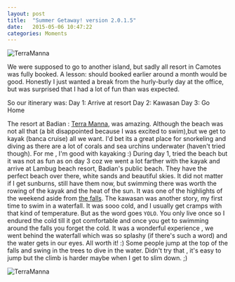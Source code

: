 ```yaml
---
layout: post
title:  "Summer Getaway! version 2.0.1.5"
date:   2015-05-06 10:47:22
categories: Moments
---
```

![TerraManna](../../../../../assets/images/landscape.jpg)

We were supposed to go to another island, but sadly all resort in Camotes was fully booked. A lesson: should booked earlier around a month would be good. Honestly I just wanted a break from the hurly-burly day at the office, but was surprised that I had a lot of fun than was expected. 

So our itinerary was:
Day 1: Arrive at resort
Day 2: Kawasan
Day 3: Go Home

The resort at Badian : [Terra Manna][terra-manna], was amazing. Although the beach was not all that (a bit disappointed because I was excited to swim),but we get to kayak (banca cruise) all we want.  I'd bet its a great place for snorkeling and diving as there are a lot of corals and sea urchins underwater (haven't tried though). For me , I'm good with kayaking :) During day 1, tried the beach but it was not as fun as on day 3 coz we went a lot farther with the kayak and arrive at Lambug beach resort, Badian's public beach. They have the perfect beach over there, white sands and beautiful skies. It did not matter if I get sunburns, still have them now, but swimming there was worth the rowing of the kayak and the heat of the sun. It was one of the highlights of the weekend aside from [the falls][kawasan]. The kawasan was another story, my first time to swim in a waterfall. It was sooo cold, and I usually get cramps with that kind of temperature. But as the word goes `YOLO`. You only live once so I endured the cold till it got comfortable and once you get to swimming around the falls you forget the cold. It was a wonderful experience , we went behind the waterfall which was so splashy (if there's such a word) and the water gets in our eyes. All worth it! :) Some people jump at the top of the falls and swing in the trees to dive in the water. Didn't try that , it's easy to jump but the climb is harder maybe when I get to slim down. ;) 

![TerraManna](../../../../../assets/images/kayak_terra-manna.png)


[terra-manna]:    http://www.terramannaresort.ph/
[kawasan]:        www.kawasanfalls.net
[kayaking1]:      www.facebook.com
